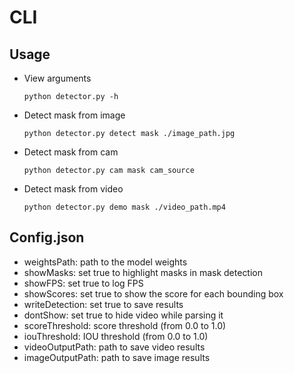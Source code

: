 # CLI

## Usage

* View arguments
    ```shell
    python detector.py -h
    ```
* Detect mask from image
     ```shell
    python detector.py detect mask ./image_path.jpg
    ```
* Detect mask from cam
     ```shell
    python detector.py cam mask cam_source
    ```
* Detect mask from video
     ```shell
    python detector.py demo mask ./video_path.mp4
    ```
<!-- * Detect social distancing from video
     ```shell
    python detector.py detect mask ./image_path.jpg
    ``` -->
## Config.json
* weightsPath: path to the model weights
* showMasks: set true to highlight masks in mask detection
* showFPS: set true to log FPS
* showScores: set true to show the score for each bounding box
* writeDetection: set true to save results
* dontShow: set true to hide video while parsing it
* scoreThreshold: score threshold (from 0.0 to 1.0) 
* iouThreshold: IOU threshold (from 0.0 to 1.0)
* videoOutputPath: path to save video results
* imageOutputPath: path to save image results